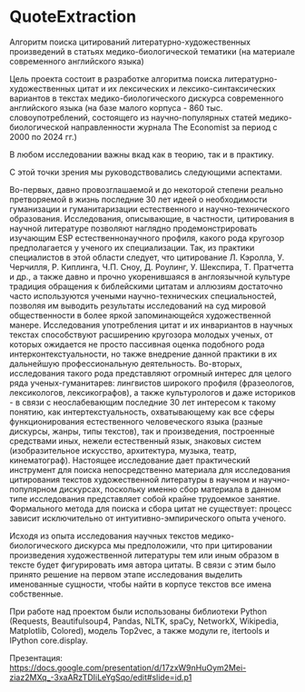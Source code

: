 # QuoteExtraction
Алгоритм поиска цитирований литературно-художественных произведений  в статьях медико-биологической тематики (на материале современного английского языка)

Цель проекта состоит в разработке алгоритма поиска литературно-художественных цитат и их лексических и лексико-синтаксических вариантов в текстах медико-биологического дискурса современного английского языка (на базе малого корпуса - 860 тыс. словоупотреблений, состоящего из научно-популярных статей медико-биологической направленности журнала The Economist за период с 2000 по 2024 гг.)

В любом исследовании важны вкад как в теорию, так и в практику.

С этой точки зрения мы руководствовались следующими аспектами.

Во-первых, давно провозглашаемой и до некоторой степени реально претворяемой в жизнь последние 30 лет идеей о необходимости гуманизации и гуманитаризации естественного и научно-технического образования. Исследования, описывающие, в частности, цитирования в научной литературе позволяют наглядно продемонстрировать изучающим ESP естественнонаучного профиля, какого рода кругозор предполагается у ученого их специализации. Так, из практики специалистов в этой области следует, что цитирование Л. Кэролла, У. Черчилля, Р. Киплинга, Ч.П. Сноу, Д. Роулинг, У. Шекспира, Т. Пратчетта и др., а также давно и прочно укоренившаяся в англоязычной культуре традиция обращения к библейскими цитатам и аллюзиям достаточно часто используются учеными научно-технических специальностей, позволяя им выводить результаты исследований на суд мировой общественности в более яркой запоминающейся художественной манере. Исследования употребления цитат и их инвариантов в научных текстах способствуют расширению кругозора молодых ученых, от которых ожидается не просто пассивная оценка подобного рода интерконтекстуальности, но также внедрение данной практики в их дальнейшую профессиональную деятельность.
Во-вторых, исследования такого рода представляют огромный интерес для целого ряда ученых-гуманитарев: лингвистов широкого профиля (фразеологов, лексикологов, лексикографов), а также культурологов и даже историков - в связи с неослабевающим последние 30 лет интересом к такому понятию, как интертекстуальность, охватывающему как все сферы функционирования естественного человеческого языка (разные дискурсы, жанры, типы текстов), так и произведения, построенные средствами иных, нежели естественный язык, знаковых систем (изобразительное искусство, архитектура, музыка, театр, кинематограф).
Настоящее исследование дает практический инструмент для поиска непосредственно материала для исследования цитирования текстов художественной литературы в научном и научно-популярном дискурсах, поскольку именно сбор материала в данном типе исследования представляет собой крайне трудоемкое занятие. Формального метода для поиска и сбора цитат не существует: процесс зависит исключительно от интуитивно-эмпирического опыта ученого.

Исходя из опыта исследования научных текстов медико-биологического дискурса мы предположили, что при цитировании произведения художественной литературы тем или иным образом в тексте будет фигурировать имя автора цитаты. В связи с этим было принято решение на первом этапе исследования выделить именованные сущности,  чтобы найти в корпусе текстов все имена собственные.

При работе над проектом были использованы библиотеки Python (Requests, Beautifulsoup4, Pandas, NLTK, spaCy, NetworkX, Wikipedia, Matplotlib, Colored), модель Top2vec, а также модули re, itertools и IPython core.display.

Презентация: https://docs.google.com/presentation/d/17zxW9nHuOym2Mei-ziaz2MXq_-3xaARzTDIiLeYgSqo/edit#slide=id.p1
